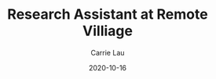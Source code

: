 ---
title: Research Assistant at Remote Villiage
author: Carrie Lau
date: 2020-10-16
hero: ./images/digiDom.png
excerpt: With the growing community interest in Gatsby, we hope to create more resources that make it easier for anyone to grasp the power of this incredible tool.
---